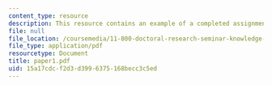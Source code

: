 ```yaml
---
content_type: resource
description: This resource contains an example of a completed assignment.
file: null
file_location: /coursemedia/11-800-doctoral-research-seminar-knowledge-in-the-public-arena-spring-2007/15a17cdcf2d3d3996375168becc3c5ed_paper1.pdf
file_type: application/pdf
resourcetype: Document
title: paper1.pdf
uid: 15a17cdc-f2d3-d399-6375-168becc3c5ed
---
```

